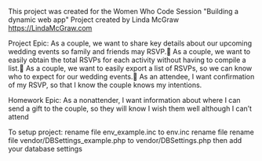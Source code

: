 This project was created for the Women Who Code Session "Building a dynamic web app"
Project created by Linda McGraw https://LindaMcGraw.com

Project Epic:
As a couple, we want to share key details about our upcoming wedding events so family and friends may RSVP.
As a couple, we want to easily obtain the total RSVPs for each activity without having to compile a list.
As a couple, we want to easily export a list of RSVPs, so we can know who to expect for our wedding events.
As an attendee, I want confirmation of my RSVP, so that I know the couple knows my intentions.

Homework Epic:
As a nonattender, I want information about where I can send a gift to the couple, so they will know I wish them well although I can’t attend

To setup project:
  rename file env_example.inc to env.inc
  rename file
  rename file vendor/DBSettings_example.php to vendor/DBSettings.php
    then add your database settings
